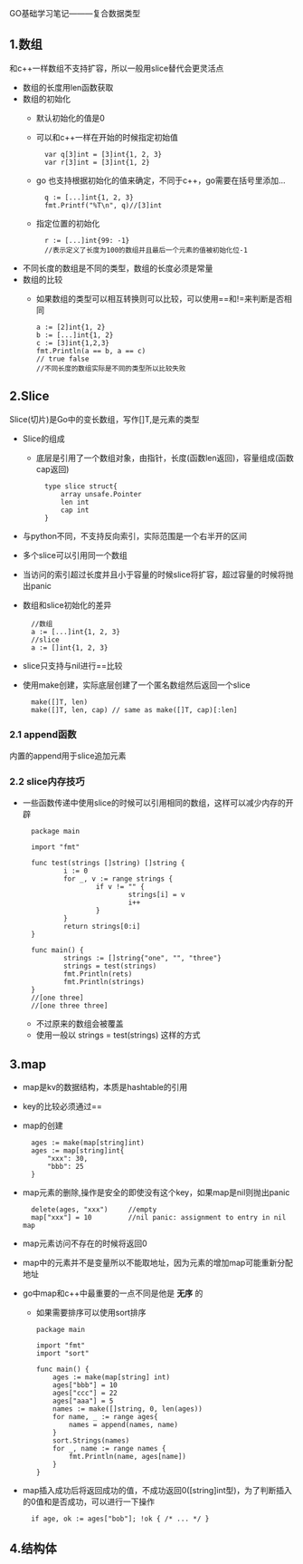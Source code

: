 GO基础学习笔记———复合数据类型

## 1.数组

和c++一样数组不支持扩容，所以一般用slice替代会更灵活点

- 数组的长度用len函数获取
- 数组的初始化
    - 默认初始化的值是0
    - 可以和c++一样在开始的时候指定初始值

            var q[3]int = [3]int{1, 2, 3}
            var r[3]int = [3]int{1, 2}

    - go 也支持根据初始化的值来确定，不同于c++，go需要在括号里添加...

            q := [...]int{1, 2, 3}
            fmt.Printf("%T\n", q)//[3]int

    - 指定位置的初始化

            r := [...]int{99: -1}
            //表示定义了长度为100的数组并且最后一个元素的值被初始化位-1 

- 不同长度的数组是不同的类型，数组的长度必须是常量
- 数组的比较
  - 如果数组的类型可以相互转换则可以比较，可以使用==和!=来判断是否相同
  
        a := [2]int{1, 2}
        b := [...]int{1, 2}
        c := [3]int{1,2,3}
        fmt.Println(a == b, a == c) 
        // true false
        //不同长度的数组实际是不同的类型所以比较失败

## 2.Slice

Slice(切片)是Go中的变长数组，写作[]T,是元素的类型

- Slice的组成
    - 底层是引用了一个数组对象，由指针，长度(函数len返回)，容量组成(函数cap返回)

            type slice struct{
                array unsafe.Pointer
                len int
                cap int
            }

- 与python不同，不支持反向索引，实际范围是一个右半开的区间
- 多个slice可以引用同一个数组
- 当访问的索引超过长度并且小于容量的时候slice将扩容，超过容量的时候将抛出panic
- 数组和slice初始化的差异

        //数组
        a := [...]int{1, 2, 3}
        //slice
        a := []int{1, 2, 3}

- slice只支持与nil进行==比较
- 使用make创建，实际底层创建了一个匿名数组然后返回一个slice
    
        make([]T, len) 
        make([]T, len, cap) // same as make([]T, cap)[:len]

### 2.1 append函数

内置的append用于slice追加元素

### 2.2 slice内存技巧

- 一些函数传递中使用slice的时候可以引用相同的数组，这样可以减少内存的开辟

        package main

        import "fmt"

        func test(strings []string) []string {
                i := 0
                for _, v := range strings {
                        if v != "" {
                                strings[i] = v
                                i++
                        }
                }
                return strings[0:i]
        }

        func main() {
                strings := []string{"one", "", "three"}
                strings = test(strings)
                fmt.Println(rets)
                fmt.Println(strings)
        }
        //[one three]
        //[one three three]

    - 不过原来的数组会被覆盖
    - 使用一般以 strings = test(strings) 这样的方式

## 3.map

- map是kv的数据结构，本质是hashtable的引用
- key的比较必须通过==
- map的创建
    
        ages := make(map[string]int)
        ages := map[string]int{
            "xxx": 30,
            "bbb": 25
        }

- map元素的删除,操作是安全的即使没有这个key，如果map是nil则抛出panic

        delete(ages, "xxx")     //empty
        map["xxx"] = 10         //nil panic: assignment to entry in nil map


- map元素访问不存在的时候将返回0
- map中的元素并不是变量所以不能取地址，因为元素的增加map可能重新分配地址
- go中map和c++中最重要的一点不同是他是 __无序__ 的
  - 如果需要排序可以使用sort排序

        package main

        import "fmt"
        import "sort"

        func main() {
            ages := make(map[string] int)
            ages["bbb"] = 10
            ages["ccc"] = 22
            ages["aaa"] = 5
            names := make([]string, 0, len(ages))
            for name, _ := range ages{
                names = append(names, name)
            }
            sort.Strings(names)
            for _, name := range names {
                fmt.Println(name, ages[name])
            }
        }

- map插入成功后将返回成功的值，不成功返回0([string]int型)，为了判断插入的0值和是否成功，可以进行一下操作

        if age, ok := ages["bob"]; !ok { /* ... */ }

## 4.结构体